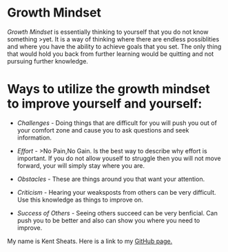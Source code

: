 # **Growth Mindset**

 *Growth Mindset* is essentially thinking to yourself that you do not know something >yet.  It is a way of thinking where there are endless possiblities and where you have the ability to achieve goals that you set.  The only thing that would hold you back from further learning would be quitting and not pursuing further knowledge. 

# **Ways to utilize the growth mindset to improve yourself and yourself:**

* _Challenges_ -  Doing things that are difficult for you will push you out of your comfort zone and cause you to ask questions and seek information.  

* _Effort_ -  >No Pain,No Gain. Is the best way to describe why effort is important.  If you do not allow youself to struggle then you will not move forward, your will simply stay where you are.

* _Obstacles_ - These are things around you that want your attention. 

* _Criticism_ - Hearing your weaksposts from others can be very difficult.  Use this knowledge as things to improve on.

* _Success of Others_ -  Seeing others succeed can be very benficial.  Can push you to be better and also can show you where you need to improve.

My name is Kent Sheats.  Here is a link to my [GitHub page.]()
